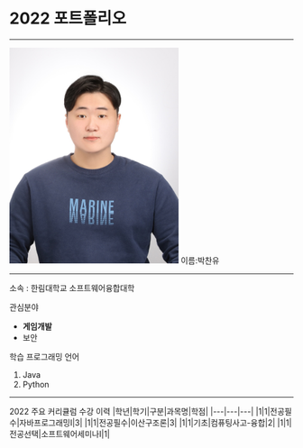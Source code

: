 # 2022 포트폴리오
---
<img src=pcu.jpg heihgt=300 width=300>
이름:박찬유

---

소속 : 한림대학교 소프트웨어융합대학

관심분야 
* **게임개발**
* 보안

학습 프로그래밍 언어
1. Java
2. Python

-----------

2022 주요 커리큘럼 수강 이력
|학년|학기|구분|과목명|학점|
|---|---|---|
|1|1|전공필수|자바프로그래밍I|3|
|1|1|전공필수|이산구조론|3|
|1|1|기초|컴퓨팅사고-융합|2|
|1|1|전공선택|소프트웨어세미나I|1|
